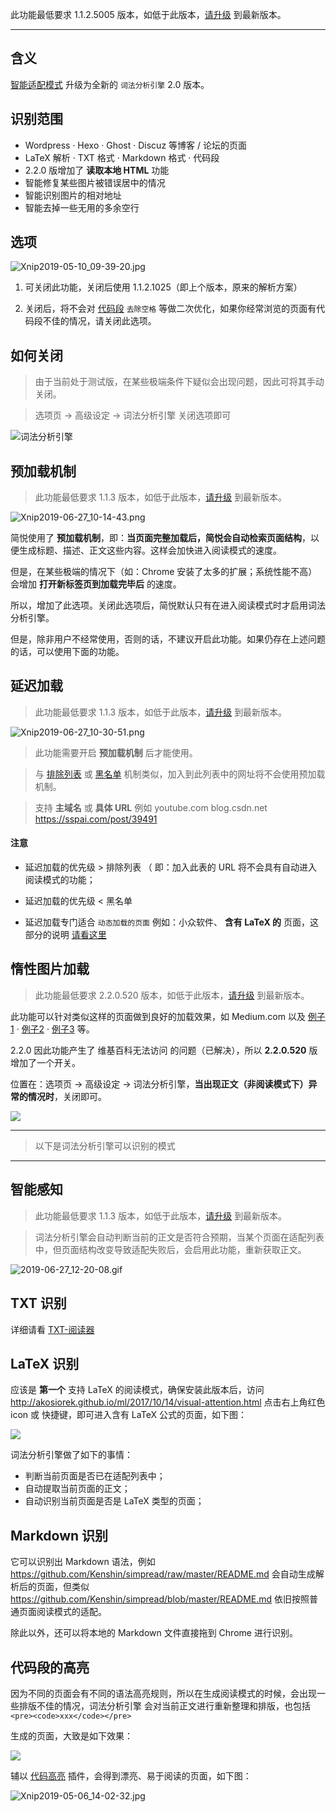 此功能最低要求 1.1.2.5005 版本，如低于此版本，[请升级](http://ksria.com/simpread/) 到最新版本。
***

含义
---
[智能适配模式](智能适配模式) 升级为全新的 `词法分析引擎` 2.0 版本。

识别范围
---

- Wordpress · Hexo · Ghost · Discuz 等博客 / 论坛的页面
- LaTeX 解析 · TXT 格式 · Markdown 格式 · 代码段
- 2.2.0 版增加了 **读取本地 HTML** 功能
- 智能修复某些图片被错误居中的情况
- 智能识别图片的相对地址
- 智能去掉一些无用的多余空行

选项
---

![Xnip2019-05-10_09-39-20.jpg](https://i.loli.net/2019/05/10/5cd4d655a00f8.jpg)

1. 可关闭此功能，关闭后使用 1.1.2.1025（即上个版本，原来的解析方案）

2. 关闭后，将不会对 [代码段](词法分析引擎?id=代码段的高亮) `去除空格` 等做二次优化，如果你经常浏览的页面有代码段不佳的情况，请关闭此选项。

如何关闭
---

> 由于当前处于测试版，在某些极端条件下疑似会出现问题，因此可将其手动关闭。

> 选项页 → 高级设定 → 词法分析引擎 关闭选项即可

![词法分析引擎](https://i.loli.net/2019/05/06/5ccfb1b159bb9.jpg)

预加载机制
---

> 此功能最低要求 1.1.3 版本，如低于此版本，[请升级](http://ksria.com/simpread/) 到最新版本。

![Xnip2019-06-27_10-14-43.png](https://i.loli.net/2019/06/27/5d14269d3a89c17689.png)

简悦使用了 **预加载机制**，即：**当页面完整加载后，简悦会自动检索页面结构**，以便生成标题、描述、正文这些内容。这样会加快进入阅读模式的速度。

但是，在某些极端的情况下（如：Chrome 安装了太多的扩展；系统性能不高）会增加 **打开新标签页到加载完毕后** 的速度。

所以，增加了此选项。关闭此选项后，简悦默认只有在进入阅读模式时才启用词法分析引擎。

但是，除非用户不经常使用，否则的话，不建议开启此功能。如果仍存在上述问题的话，可以使用下面的功能。

延迟加载
---

> 此功能最低要求 1.1.3 版本，如低于此版本，[请升级](http://ksria.com/simpread/) 到最新版本。

![Xnip2019-06-27_10-30-51.png](https://i.loli.net/2019/06/27/5d142a6688dd190041.png)

> 此功能需要开启 **预加载机制** 后才能使用。

> 与 [排除列表](排除列表) 或 [黑名单](黑名单) 机制类似，加入到此列表中的网址将不会使用预加载机制。

> 支持 **主域名** 或 **具体 URL** 例如 youtube.com blog.csdn.net https://sspai.com/post/39491

#### 注意

- 延迟加载的优先级 > 排除列表 （ 即：加入此表的 URL 将不会具有自动进入阅读模式的功能；

- 延迟加载的优先级 < 黑名单

- 延迟加载专门适合 `动态加载的页面` 例如：小众软件、 **含有 LaTeX 的** 页面，这部分的说明 [请看这里](https://github.com/Kenshin/simpread/issues/534)


惰性图片加载
---

> 此功能最低要求 2.2.0.520 版本，如低于此版本，[请升级](http://ksria.com/simpread/) 到最新版本。

此功能可以针对类似这样的页面做到良好的加载效果，如 Medium.com 以及 [例子1](https://www.joomunited.com/zh-cn/新闻/图像加载渐进式懒加载在wordpress上) · [例子2](https://medium.com/swlh/good-luck-with-that-15-minimum-wage-grocery-store-workers-30dd6fb21664) · [例子3](https://towardsdatascience.com/negative-binomial-regression-f99031bb25b4) 等。

2.2.0 因此功能产生了 维基百科无法访问 的问题（已解决），所以 **2.2.0.520** 版增加了一个开关。

位置在：选项页 → 高级设定 → 词法分析引擎，**当出现正文（非阅读模式下）异常的情况时**，关闭即可。

![](https://z3.ax1x.com/2021/05/25/gxXffS.png)

***

> 以下是词法分析引擎可以识别的模式

***

智能感知
---
> 此功能最低要求 1.1.3 版本，如低于此版本，[请升级](http://ksria.com/simpread/) 到最新版本。

> 词法分析引擎会自动判断当前的正文是否符合预期，当某个页面在适配列表中，但页面结构改变导致适配失败后，会启用此功能，重新获取正文。

![2019-06-27_12-20-08.gif](https://i.loli.net/2019/06/27/5d14442863ac992792.gif)

TXT 识别
---
详细请看 [TXT-阅读器](TXT-阅读器)

LaTeX 识别
---

应该是 **第一个** 支持  LaTeX 的阅读模式，确保安装此版本后，访问 <http://akosiorek.github.io/ml/2017/10/14/visual-attention.html> 点击右上角红色 icon 或 快捷键，即可进入含有 LaTeX 公式的页面，如下图：

![](https://i.loli.net/2019/05/06/5ccfb7270f4db.jpg)

词法分析引擎做了如下的事情：

- 判断当前页面是否已在适配列表中；
- 自动提取当前页面的正文；
- 自动识别当前页面是否是 LaTeX 类型的页面；

Markdown 识别
---

它可以识别出 Markdown 语法，例如 <https://github.com/Kenshin/simpread/raw/master/README.md> 会自动生成解析后的页面，但类似 https://github.com/Kenshin/simpread/blob/master/README.md 依旧按照普通页面阅读模式的适配。

除此以外，还可以将本地的 Markdown 文件直接拖到 Chrome 进行识别。

代码段的高亮
---

因为不同的页面会有不同的语法高亮规则，所以在生成阅读模式的时候，会出现一些排版不佳的情况，词法分析引擎 会对当前正文进行重新整理和排版，也包括 `<pre><code>xxx</code></pre>`

生成的页面，大致是如下效果：

![](https://i.loli.net/2019/05/06/5ccfce436128e.jpg)

辅以 [代码高亮](https://simpread.ksria.cn/plugins/details/klGUASLasg) 插件，会得到漂亮、易于阅读的页面，如下图：

![Xnip2019-05-06_14-02-32.jpg](https://i.loli.net/2019/05/06/5ccfce03072e3.jpg)